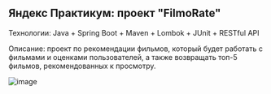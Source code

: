 ## Яндекс Практикум: проект "FilmoRate"

Технологии: Java + Spring Boot + Maven + Lombok + JUnit + RESTful API

Описание: проект по рекомендации фильмов, который будет работать с фильмами и оценками пользователей, а также возвращать топ-5 фильмов, рекомендованных к просмотру.

![image](https://user-images.githubusercontent.com/92729800/206717955-2eb2c618-8d50-4f64-9c58-08ffe6a8e35e.png)
